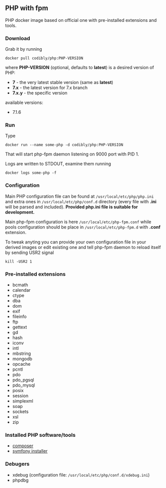## PHP with fpm
PHP docker image based on official one with pre-installed extensions and tools.

### Download
Grab it by running
```
docker pull codibly/php:PHP-VERSION
```
where **PHP-VERSION** (optional, defaults to **latest**) is a desired version of PHP:

* **7** - the very latest stable version (same as **latest**)
* **7.x** - the latest version for 7.x branch
* **7.x.y** - the specific version

available versions:
* 7.1.6

### Run
Type
```
docker run --name some-php -d codibly/php:PHP-VERSION
```

That will start php-fpm daemon listening on 9000 port with PID 1.

Logs are written to STDOUT, examine them running

```
docker logs some-php -f
```

### Configuration
Main PHP configuration file can be found at ```/usr/local/etc/php/php.ini``` and extra ones in ```/usr/local/etc/php/conf.d``` directory (every file with **.ini** will be parsed and included). **Provided php.ini file is suitable for development.**

Main php-fpm configuration is here ```/usr/local/etc/php-fpm.conf``` while pools configuration should be place in ```/usr/local/etc/php-fpm.d``` with **.conf** extension.

To tweak anyting you can provide your own configuration file in your derived images or edit existing one and tell php-fpm daemon to reload itself  by sending USR2 signal

```
kill -USR2 1
```

### Pre-installed extensions
* bcmath
* calendar
* ctype
* dba
* dom
* exif
* fileinfo
* ftp
* gettext
* gd
* hash
* iconv
* intl
* mbstring
* mongodb
* opcache
* pcntl
* pdo
* pdo_pgsql
* pdo_mysql
* posix
* session
* simplexml
* soap
* sockets
* xsl
* zip

### Installed PHP software/tools
* [composer](https://www.google.pl/url?sa=t&rct=j&q=&esrc=s&source=web&cd=1&cad=rja&uact=8&ved=0ahUKEwiB2JLG14DVAhXmO5oKHWdsBkkQFggnMAA&url=https%3A%2F%2Fgetcomposer.org%2F&usg=AFQjCNH7QQE7wICZatZPhYJLbpp9LfGRww)
* [symfony installer](https://symfony.com/doc/current/setup.html)


### Debugers
* xdebug (configuration file: ```/usr/local/etc/php/conf.d/xdebug.ini```)
* phpdbg
